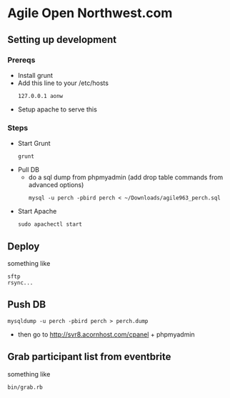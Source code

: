 # Agile Open Northwest.com

## Setting up development

### Prereqs

- Install grunt
- Add this line to your /etc/hosts
  ```
  127.0.0.1 aonw
  ```
- Setup apache to serve this

### Steps

- Start Grunt
  ```
  grunt
  ```
- Pull DB
  - do a sql dump from phpmyadmin (add drop table commands from advanced options)
    ```
    mysql -u perch -pbird perch < ~/Downloads/agile963_perch.sql
    ```
- Start Apache
  ```
  sudo apachectl start
  ```

## Deploy

something like

    sftp 
    rsync...

## Push DB

    mysqldump -u perch -pbird perch > perch.dump

* then go to http://svr8.acornhost.com/cpanel + phpmyadmin

## Grab participant list from eventbrite

something like

    bin/grab.rb

